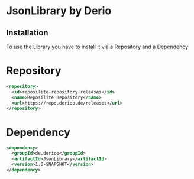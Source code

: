 
# JsonLibrary by Derio




## Installation

To use the Library you have to install it via a Repository and a Dependency

# Repository
  ```xml
  <repository>
    <id>reposilite-repository-releases</id>
    <name>Reposilite Repository</name>
    <url>https://repo.derioo.de/releases</url>
  </repository>
```
#
# Dependency

```xml
<dependency>
  <groupId>de.derioo</groupId>
  <artifactId>JsonLibrary</artifactId>
  <version>1.0-SNAPSHOT</version>
</dependency>
```
